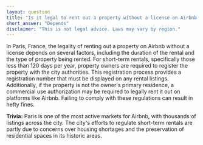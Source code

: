 ```yaml
---
layout: question
title: "Is it legal to rent out a property without a license on Airbnb in Paris, France?"
short_answer: "Depends"
disclaimer: "This is not legal advice. Laws may vary by region."
---
```


In Paris, France, the legality of renting out a property on Airbnb without a license depends on several factors, including the duration of the rental and the type of property being rented. For short-term rentals, specifically those less than 120 days per year, property owners are required to register the property with the city authorities. This registration process provides a registration number that must be displayed on any rental listings. Additionally, if the property is not the owner's primary residence, a commercial use authorization may be required to legally rent it out on platforms like Airbnb. Failing to comply with these regulations can result in hefty fines.

**Trivia:** Paris is one of the most active markets for Airbnb, with thousands of listings across the city. The city's efforts to regulate short-term rentals are partly due to concerns over housing shortages and the preservation of residential spaces in its historic areas.
